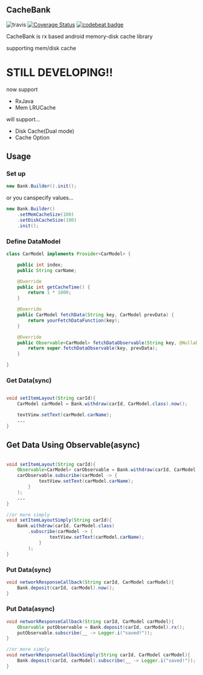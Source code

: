 CacheBank 
---------------

![travis](https://travis-ci.org/JSpiner/CacheBank.svg?branch=master)
[![Coverage Status](https://coveralls.io/repos/github/JSpiner/CacheBank/badge.svg?branch=master)](https://coveralls.io/github/JSpiner/CacheBank?branch=master)
[![codebeat badge](https://codebeat.co/badges/a03172bd-ff9d-4d3b-88ed-29f48a2d8b01)](https://codebeat.co/projects/github-com-jspiner-cachebank-master)

CacheBank is rx based android memory-disk cache library

supporting mem/disk cache

# STILL DEVELOPING!!
now support 
- RxJava
- Mem LRUCache

will support...
- Disk Cache(Dual mode)
- Cache Option

## Usage

### Set up
```java
new Bank.Builder().init();
```

or you canspecify values...
```java
new Bank.Builder()
    .setMemCacheSize(100)
    .setDiskCacheSize(100)
    .init();
```


### Define DataModel
```java
class CarModel implements Provider<CarModel> {

    public int index;
    public String carName;

    @Override
    public int getCacheTime() {
        return 1 * 1000;
    }

    @Override
    public CarModel fetchData(String key, CarModel prevData) {
        return yourFetchDataFunction(key);
    }

    @Override
    public Observable<CarModel> fetchDataObservable(String key, @Nullable CarModel prevData) {
        return super.fetchDataObservable(key, prevData);
    }

}

```

### Get Data(sync)
```java

void setItemLayout(String carId){
    CarModel carModel = Bank.withdraw(carId, CarModel.class).now();

    textView.setText(carModel.carName);
    ...
}

```

Get Data Using Observable(async)
----------------------
```java

void setItemLayout(String carId){
    Observable<CarModel> carObservable = Bank.withdraw(carId, CarModel.class).rx();
    carObservable.subscribe(carModel -> {
            textView.setText(carModel.carName);
        }
    );
    ...
}

//or more simply
void setItemLayoutSimply(String carId){
    Bank.withdraw(carId, CarModel.class)
        .subscribe(carModel -> {
                textView.setText(carModel.carName);
            }
        );
}

```


### Put Data(sync)
```java
void networkResponseCallback(String carId, CarModel carModel){
    Bank.deposit(carId, carModel).now();
}

```



### Put Data(async)
```java
void networkResponseCallback(String carId, CarModel carModel){
    Observable putObservable = Bank.deposit(carId, carModel).rx();
    putObservable.subscribe(__ -> Logger.i("saved!"));
}

//or more simply
void networkResponseCallbackSimply(String carId, CarModel carModel){
    Bank.deposit(carId, carModel).subscribe(__ -> Logger.i("saved!"));
}

```
